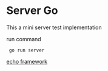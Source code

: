 # Server Go

This a mini server test implementation

run command

~~~
 go run server
~~~

[echo framework](https://echo.labstack.com/)
